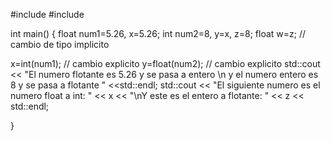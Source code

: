 
#include <iostream>
#include <string>

int main()
{ 
 float num1=5.26, x=5.26;
 int num2=8, y=x, z=8; 
 float w=z; // cambio de tipo implicito
 

 x=int(num1); // cambio explicito
 y=float(num2);  // cambio explicito
 std::cout << "El numero flotante es 5.26 y se pasa a entero \n y el numero entero es 8 y se pasa a flotante " <<std::endl;
 std::cout << "El siguiente numero es el numero float a int: " << x  << "\nY este es el entero a flotante: " << z << std::endl;

}
